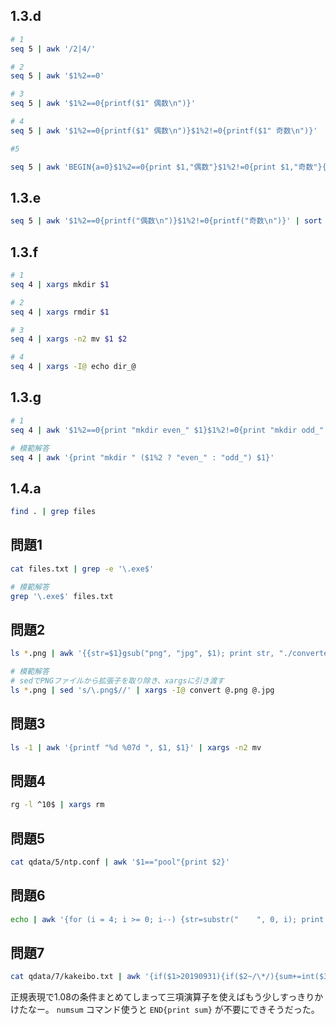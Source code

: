 ## 1.3.d

```bash
# 1
seq 5 | awk '/2|4/'

# 2
seq 5 | awk '$1%2==0'

# 3
seq 5 | awk '$1%2==0{printf($1" 偶数\n")}'

# 4
seq 5 | awk '$1%2==0{printf($1" 偶数\n")}$1%2!=0{printf($1" 奇数\n")}'

#5

seq 5 | awk 'BEGIN{a=0}$1%2==0{print $1,"偶数"}$1%2!=0{print $1,"奇数"}{a+=$1}END{print "合計 ",a,"\n"}'
```

## 1.3.e

```bash
seq 5 | awk '$1%2==0{printf("偶数\n")}$1%2!=0{printf("奇数\n")}' | sort | uniq -c
```

## 1.3.f

```bash
# 1
seq 4 | xargs mkdir $1

# 2
seq 4 | xargs rmdir $1

# 3
seq 4 | xargs -n2 mv $1 $2

# 4
seq 4 | xargs -I@ echo dir_@
```

## 1.3.g

```bash
# 1
seq 4 | awk '$1%2==0{print "mkdir even_" $1}$1%2!=0{print "mkdir odd_" $1}' | bash

# 模範解答
seq 4 | awk '{print "mkdir " ($1%2 ? "even_" : "odd_") $1}'
```

## 1.4.a
```bash
find . | grep files
```

## 問題1
```bash
cat files.txt | grep -e '\.exe$'

# 模範解答
grep '\.exe$' files.txt
```

## 問題2
```bash
ls *.png | awk '{{str=$1}gsub("png", "jpg", $1); print str, "./converted/"$1}' | xargs -n 2 convert

# 模範解答
# sedでPNGファイルから拡張子を取り除き、xargsに引き渡す
ls *.png | sed 's/\.png$//' | xargs -I@ convert @.png @.jpg
```

## 問題3
```bash
ls -1 | awk '{printf "%d %07d ", $1, $1}' | xargs -n2 mv
```

## 問題4
```bash
rg -l ^10$ | xargs rm
```

## 問題5
```bash
cat qdata/5/ntp.conf | awk '$1=="pool"{print $2}'
```

## 問題6
```bash
echo | awk '{for (i = 4; i >= 0; i--) {str=substr("    ", 0, i); print str "x" }}'
```

## 問題7
```bash
cat qdata/7/kakeibo.txt | awk '{if($1>20190931){if($2~/\*/){sum+=int($3*1.08)}else{sum+=int($3*1.1)}}else{sum+=int($3*1.08)}}END{print sum}'
```

正規表現で1.08の条件まとめてしまって三項演算子を使えばもう少しすっきりかけたなー。
`numsum` コマンド使うと `END{print sum}` が不要にできそうだった。
